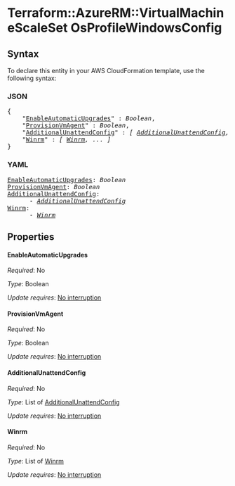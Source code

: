 # Terraform::AzureRM::VirtualMachineScaleSet OsProfileWindowsConfig

## Syntax

To declare this entity in your AWS CloudFormation template, use the following syntax:

### JSON

<pre>
{
    "<a href="#enableautomaticupgrades" title="EnableAutomaticUpgrades">EnableAutomaticUpgrades</a>" : <i>Boolean</i>,
    "<a href="#provisionvmagent" title="ProvisionVmAgent">ProvisionVmAgent</a>" : <i>Boolean</i>,
    "<a href="#additionalunattendconfig" title="AdditionalUnattendConfig">AdditionalUnattendConfig</a>" : <i>[ <a href="osprofilewindowsconfig-additionalunattendconfig.md">AdditionalUnattendConfig</a>, ... ]</i>,
    "<a href="#winrm" title="Winrm">Winrm</a>" : <i>[ <a href="osprofilewindowsconfig-winrm.md">Winrm</a>, ... ]</i>
}
</pre>

### YAML

<pre>
<a href="#enableautomaticupgrades" title="EnableAutomaticUpgrades">EnableAutomaticUpgrades</a>: <i>Boolean</i>
<a href="#provisionvmagent" title="ProvisionVmAgent">ProvisionVmAgent</a>: <i>Boolean</i>
<a href="#additionalunattendconfig" title="AdditionalUnattendConfig">AdditionalUnattendConfig</a>: <i>
      - <a href="osprofilewindowsconfig-additionalunattendconfig.md">AdditionalUnattendConfig</a></i>
<a href="#winrm" title="Winrm">Winrm</a>: <i>
      - <a href="osprofilewindowsconfig-winrm.md">Winrm</a></i>
</pre>

## Properties

#### EnableAutomaticUpgrades

_Required_: No

_Type_: Boolean

_Update requires_: [No interruption](https://docs.aws.amazon.com/AWSCloudFormation/latest/UserGuide/using-cfn-updating-stacks-update-behaviors.html#update-no-interrupt)

#### ProvisionVmAgent

_Required_: No

_Type_: Boolean

_Update requires_: [No interruption](https://docs.aws.amazon.com/AWSCloudFormation/latest/UserGuide/using-cfn-updating-stacks-update-behaviors.html#update-no-interrupt)

#### AdditionalUnattendConfig

_Required_: No

_Type_: List of <a href="osprofilewindowsconfig-additionalunattendconfig.md">AdditionalUnattendConfig</a>

_Update requires_: [No interruption](https://docs.aws.amazon.com/AWSCloudFormation/latest/UserGuide/using-cfn-updating-stacks-update-behaviors.html#update-no-interrupt)

#### Winrm

_Required_: No

_Type_: List of <a href="osprofilewindowsconfig-winrm.md">Winrm</a>

_Update requires_: [No interruption](https://docs.aws.amazon.com/AWSCloudFormation/latest/UserGuide/using-cfn-updating-stacks-update-behaviors.html#update-no-interrupt)

